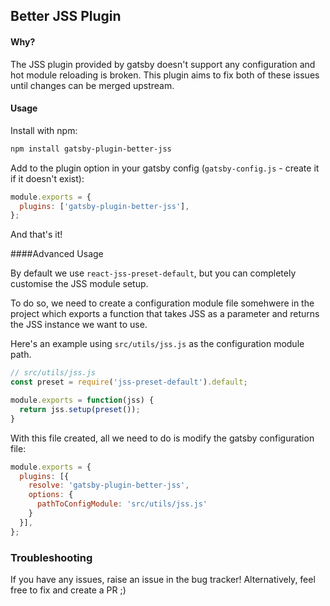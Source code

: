 ## Better JSS Plugin

#### Why?
The JSS plugin provided by gatsby doesn't support any configuration and hot module reloading is broken.  This plugin aims to fix both of these issues until changes can be merged upstream.

#### Usage
Install with npm:

```bash
npm install gatsby-plugin-better-jss
```

Add to the plugin option in your gatsby config (```gatsby-config.js``` - create it if it doesn't exist):

```javascript
module.exports = {
  plugins: ['gatsby-plugin-better-jss'],
};
```

And that's it!

####Advanced Usage

By default we use ```react-jss-preset-default```, but you can completely customise the JSS module setup.

To do so, we need to create a configuration module file somehwere in the project which exports a function that takes JSS as a parameter and returns the JSS instance we want to use.

Here's an example using ```src/utils/jss.js``` as the configuration module path.


```javascript
// src/utils/jss.js
const preset = require('jss-preset-default').default;

module.exports = function(jss) {
  return jss.setup(preset());
}
```

With this file created, all we need to do is modify the gatsby configuration file:

```javascript
module.exports = {
  plugins: [{
    resolve: 'gatsby-plugin-better-jss',
    options: {
      pathToConfigModule: 'src/utils/jss.js'
    }
  }],
};
```

### Troubleshooting
If you have any issues, raise an issue in the bug tracker!  Alternatively, feel free to fix and create a PR ;)